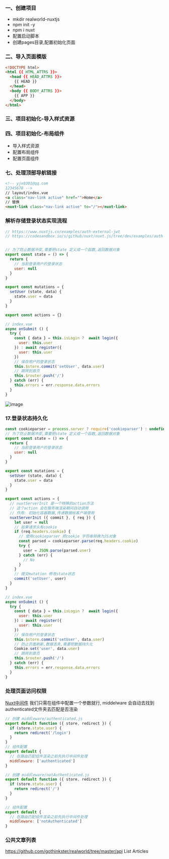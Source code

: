 ### 一、创建项目
- mkdir realworld-nuxtjs
- npm init -y
- npm i nuxt
- 配置启动脚本
- 创建pages目录,配置初始化页面

### 二、导入页面模版
```html
<!DOCTYPE html>
<html {{ HTML_ATTRS }}>
  <head {{ HEAD_ATTRS }}>
    {{ HEAD }}
  </head>
  <body {{ BODY_ATTRS }}>
    {{ APP }}
  </body>
</html>
```

### 三、项目初始化-导入样式资源

### 四、项目初始化-布局组件
- 导入样式资源
- 配置布局组件
- 配置页面组件

### 七、处理顶部导航链接
```html
<!-- yjx0301@qq.com
12345678 -->
// layout/index.vue
<a class="nav-link active" href="">Home</a>
// 替换
<nuxt-link class="nav-link active" to="/"></nuxt-link>                      
```

### 解析存储登录状态实现流程
```js
// https://www.nuxtjs.cn/examples/auth-external-jwt
// https://codesandbox.io/s/github/nuxt/nuxt.js/tree/dev/examples/auth-jwt?from-embed


// 为了防止数据冲突,需要把state 定义成一个函数,返回数据对象
export const state = () => {
  return {
    // 当前登录用户的登录状态
    user: null
  }
}

export const mutations = {
  setUser (state, data) {
    state.user = data
  }
}

export const actions = {}
```
```js
// index.vue
async onSubmit () {
  try {
    const { data } = this.isLogin ?  await login({
      user: this.user
    }) : await register({
      user: this.user
    })
    // 保存用户的登录状态
    this.$store.commit('setUser', data.user)
    // 跳转到首页
    this.$router.push('/')
  } catch (err) {
    this.errors = err.response.data.errors
  }
}
```
![image](https://img-blog.csdnimg.cn/202008081725076.png?x-oss-process=image/watermark,type_ZmFuZ3poZW5naGVpdGk,shadow_10,text_aHR0cHM6Ly9ibG9nLmNzZG4ubmV0L3NpbmF0XzM1MzQ5NDkz,size_16,color_FFFFFF,t_70)

### 17.登录状态持久化
```js
const cookieparser = process.server ? require('cookieparser') : undefined
// 为了防止数据冲突,需要把state 定义成一个函数,返回数据对象
export const state = () => {
  return {
    // 当前登录用户的登录状态
    user: null
  }
}

export const mutations = {
  setUser (state, data) {
    state.user = data
  }
}

export const actions = {
  // nuxtServerInit 是一个特殊的action方法
  // 这个action 会在服务端渲染期间自动调用
  // 作用: 初始化容器数据,传递数据给客户端使用
  nuxtServerInit ({ commit }, { req }) {
    let user = null
    // 如果请求头有cookie
    if (req.headers.cookie) {
      // 使用cookieparser 把cookie 字符串转换为JS对象
      const parsed = cookieparser.parse(req.headers.cookie)
      try {
        user = JSON.parse(parsed.user)
      } catch (err) {
        // No 
      }
    }
    // 提交mutation 修改state状态
    commit('setUser', user)
  }
}

// index.vue
async onSubmit () {
  try {
    const { data } = this.isLogin ?  await login({
      user: this.user
    }) : await register({
      user: this.user
    })
    // 保存用户的登录状态
    this.$store.commit('setUser', data.user)
    // 防止页面刷新,数据丢失,需要把数据持久化
    Cookie.set('user', data.user)
    // 跳转到首页
    this.$router.push('/')
  } catch (err) {
    this.errors = err.response.data.errors
  }
}
```

### 处理页面访问权限
[Nuxt中间件](https://www.nuxtjs.cn/examples/middleware)
我们只需在组件中配置一个参数就行, middelware 会自动去找到authenticated文件夹去匹配是否渲染
```js
// 创建 middleware/authenticated.js
export default function ({ store, redirect }) {
  if (store.state.user) {
    return redirect('/login')
  }
}
// 组件配置
export default {
  // 在路由匹配组件渲染之前先执行中间件处理
  middleware: ['authenticated']
}

// 创建 middleware/notAuthenticated.js
export default function ({ store, redirect }) {
  if (store.state.user) {
    return redirect('/')
  }
}

// 组件配置
export default {
  // 在路由匹配组件渲染之前先执行中间件处理
  middleware: ['notAuthenticated']
}
```

### 公共文章列表
https://github.com/gothinkster/realworld/tree/master/api
List Articles
```

```